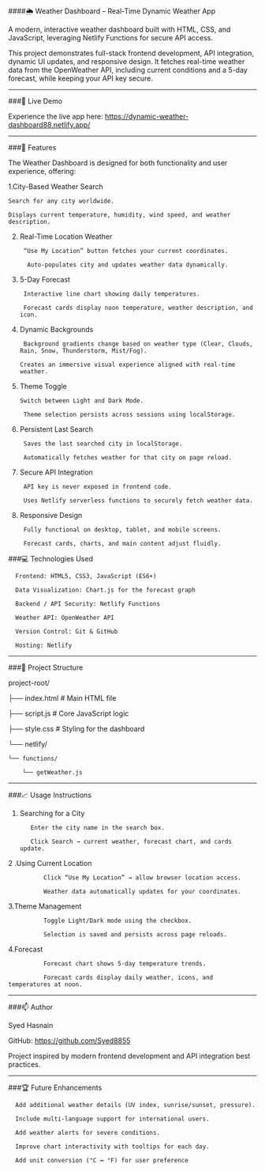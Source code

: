 ####🌦 Weather Dashboard – Real-Time Dynamic Weather App

A modern, interactive weather dashboard built with HTML, CSS, and JavaScript, leveraging Netlify Functions for secure API access.

This project demonstrates full-stack frontend development, API integration, dynamic UI updates, and responsive design. It fetches real-time weather data from the OpenWeather API, including current conditions and a 5-day forecast, while keeping your API key secure.

---

###🔗 Live Demo

Experience the live app here:
https://dynamic-weather-dashboard88.netlify.app/

---

###📌 Features

The Weather Dashboard is designed for both functionality and user experience, offering:

1.City-Based Weather Search

    Search for any city worldwide.
    
    Displays current temperature, humidity, wind speed, and weather description.
    
2. Real-Time Location Weather

        “Use My Location” button fetches your current coordinates.
   
         Auto-populates city and updates weather data dynamically.
   
3. 5-Day Forecast

        Interactive line chart showing daily temperatures.
   
        Forecast cards display noon temperature, weather description, and icon.
   
5. Dynamic Backgrounds

        Background gradients change based on weather type (Clear, Clouds, Rain, Snow, Thunderstorm, Mist/Fog).

       Creates an immersive visual experience aligned with real-time weather.
   
6. Theme Toggle

       Switch between Light and Dark Mode.
   
        Theme selection persists across sessions using localStorage.
   
7. Persistent Last Search
    
        Saves the last searched city in localStorage.
   
        Automatically fetches weather for that city on page reload.
   
8. Secure API Integration
   
        API key is never exposed in frontend code.
   
        Uses Netlify serverless functions to securely fetch weather data.
   
9. Responsive Design
    
        Fully functional on desktop, tablet, and mobile screens.
   
        Forecast cards, charts, and main content adjust fluidly.
   
###💻 Technologies Used 

      Frontend: HTML5, CSS3, JavaScript (ES6+)
  
      Data Visualization: Chart.js for the forecast graph
  
      Backend / API Security: Netlify Functions
  
      Weather API: OpenWeather API
  
      Version Control: Git & GitHub
  
      Hosting: Netlify
  
---

###📁 Project Structure

  project-root/
  
├── index.html          # Main HTML file

├── script.js            # Core JavaScript logic

├── style.css            # Styling for the dashboard

└── netlify/

    └── functions/
    
        └── getWeather.js 
---        

###📈 Usage Instructions

1. Searching for a City
   
          Enter the city name in the search box.
  
          Click Search → current weather, forecast chart, and cards update.
  
2 .Using Current Location

              Click “Use My Location” → allow browser location access.
              
              Weather data automatically updates for your coordinates.
              
3.Theme Management

              Toggle Light/Dark mode using the checkbox.
              
              Selection is saved and persists across page reloads.
              
4.Forecast

              Forecast chart shows 5-day temperature trends.
              
              Forecast cards display daily weather, icons, and temperatures at noon.
              
---

###📫 Author

  Syed Hasnain
  
  GitHub: https://github.com/Syed8855
  
  Project inspired by modern frontend development and API integration best practices.
  
---

###🏆 Future Enhancements

      Add additional weather details (UV index, sunrise/sunset, pressure).
  
      Include multi-language support for international users.
     
      Add weather alerts for severe conditions.
     
      Improve chart interactivity with tooltips for each day.
     
      Add unit conversion (°C ↔ °F) for user preference





